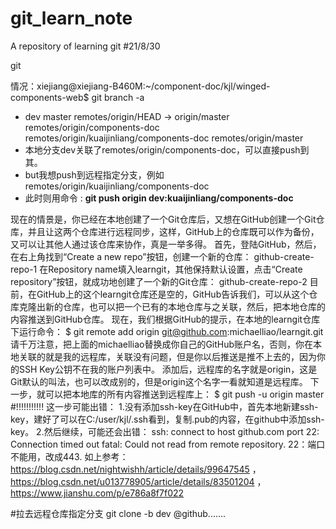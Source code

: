 # git_learn_note
A repository of learning git
#21/8/30

git

情况：xiejiang@xiejiang-B460M:~/component-doc/kjl/winged-components-web$ git branch -a

- dev master remotes/origin/HEAD -> origin/master remotes/origin/components-doc remotes/origin/kuaijinliang/components-doc remotes/origin/master
- 本地分支dev关联了remotes/origin/components-doc，可以直接push到其。
- but我想push到远程指定分支，例如remotes/origin/kuaijinliang/components-doc
- 此时则用命令   :  **git push origin dev:kuaijinliang/components-doc**

现在的情景是，你已经在本地创建了一个Git仓库后，又想在GitHub创建一个Git仓库，并且让这两个仓库进行远程同步，这样，GitHub上的仓库既可以作为备份，又可以让其他人通过该仓库来协作，真是一举多得。
首先，登陆GitHub，然后，在右上角找到“Create a new repo”按钮，创建一个新的仓库：
github-create-repo-1
在Repository name填入learngit，其他保持默认设置，点击“Create repository”按钮，就成功地创建了一个新的Git仓库：
github-create-repo-2
目前，在GitHub上的这个learngit仓库还是空的，GitHub告诉我们，可以从这个仓库克隆出新的仓库，也可以把一个已有的本地仓库与之关联，然后，把本地仓库的内容推送到GitHub仓库。
现在，我们根据GitHub的提示，在本地的learngit仓库下运行命令：
$ git remote add origin git@github.com:michaelliao/learngit.git
请千万注意，把上面的michaelliao替换成你自己的GitHub账户名，否则，你在本地关联的就是我的远程库，关联没有问题，但是你以后推送是推不上去的，因为你的SSH Key公钥不在我的账户列表中。
添加后，远程库的名字就是origin，这是Git默认的叫法，也可以改成别的，但是origin这个名字一看就知道是远程库。
下一步，就可以把本地库的所有内容推送到远程库上：
$ git push -u origin master
#!!!!!!!!!!!  这一步可能出错：
1.没有添加ssh-key在GitHub中，首先本地新建ssh-key，建好了可以在C:/user/kjl/.ssh看到，复制.pub的内容，在github中添加ssh-key。
2.然后继续，可能还会出错：
ssh: connect to host github.com port 22: Connection timed out
fatal: Could not read from remote repository.
22：端口不能用，改成443.
如上参考：https://blog.csdn.net/nightwishh/article/details/99647545   ，  https://blog.csdn.net/u013778905/article/details/83501204  ，https://www.jianshu.com/p/e786a8f7f022

#拉去远程仓库指定分支
git clone -b dev @github.......
